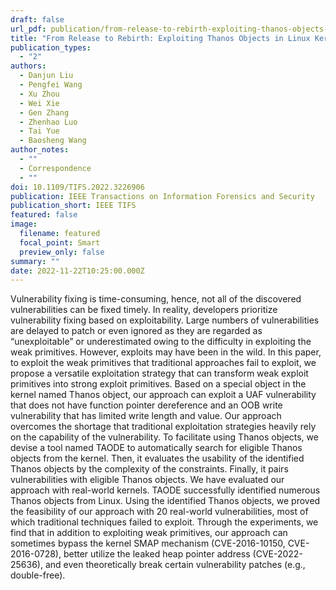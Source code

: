 ```yaml
---
draft: false
url_pdf: publication/from-release-to-rebirth-exploiting-thanos-objects-in-linux-kernel/2022-TIFS-TAODE.pdf
title: "From Release to Rebirth: Exploiting Thanos Objects in Linux Kernel"
publication_types:
  - "2"
authors:
  - Danjun Liu
  - Pengfei Wang
  - Xu Zhou
  - Wei Xie
  - Gen Zhang
  - Zhenhao Luo
  - Tai Yue
  - Baosheng Wang
author_notes:
  - ""
  - Correspondence
  - ""
doi: 10.1109/TIFS.2022.3226906
publication: IEEE Transactions on Information Forensics and Security
publication_short: IEEE TIFS
featured: false
image:
  filename: featured
  focal_point: Smart
  preview_only: false
summary: ""
date: 2022-11-22T10:25:00.000Z
---
```

Vulnerability fixing is time-consuming, hence, not all of the discovered vulnerabilities can be fixed timely. In reality, developers prioritize vulnerability fixing based on exploitability. Large numbers of vulnerabilities are delayed to patch or even ignored as they are regarded as “unexploitable” or underestimated owing to the difficulty in exploiting the weak primitives. However, exploits may have been in the wild. In this paper, to exploit the weak primitives that traditional approaches fail to exploit, we propose a versatile exploitation strategy that can transform weak exploit primitives into strong exploit primitives. Based on a special object in the kernel named Thanos object, our approach can exploit a UAF vulnerability that does not have function pointer dereference and an OOB write vulnerability that has limited write length and value. Our approach overcomes the shortage that traditional exploitation strategies heavily rely on the capability of the vulnerability. To facilitate using Thanos objects, we devise a tool named TAODE to automatically search for eligible Thanos objects from the kernel. Then, it evaluates the usability of the identified Thanos objects by the complexity of the constraints. Finally, it pairs vulnerabilities with eligible Thanos objects. We have evaluated our approach with real-world kernels. TAODE successfully identified numerous Thanos objects from Linux. Using the identified Thanos objects, we proved the feasibility of our approach with 20 real-world vulnerabilities, most of which traditional techniques failed to exploit. Through the experiments, we find that in addition to exploiting weak primitives, our approach can sometimes bypass the kernel SMAP mechanism (CVE-2016-10150, CVE-2016-0728), better utilize the leaked heap pointer address (CVE-2022-25636), and even theoretically break certain vulnerability patches (e.g., double-free).